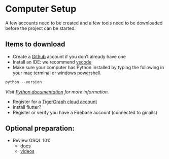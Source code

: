 # Computer Setup

A few accounts need to be created and a few tools need to be downloaded before the project can be started.

## Items to download

- Create a [Github](https://github.com/) account if you don’t already have one 
- Install an IDE: we recommend [vscode](https://code.visualstudio.com/)
- Make sure your computer has Python installed by typing the following in your mac terminal or windows powershell. 

```py
python --version
```

*Visit [Python documentation](https://www.python.org/about/gettingstarted/) for more information.*

- Register for a [TigerGraph cloud account](https://tgcloud.io/)
- Install flutter?
- Register or verify you have a Firebase account (connected to gmails)

## Optional preparation:

- Review GSQL 101:
    - [docs](https://docs.tigergraph.com/gsql-ref/current/tutorials/gsql-101/)
    - [videos](https://www.tigergraph.com/certification/tigergraph-certification-gsql-101/)

